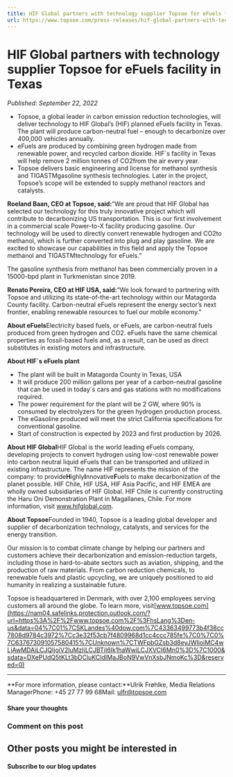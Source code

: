 ```yaml
---
title: HIF Global partners with technology supplier Topsoe for eFuels facility in Texas
url: https://www.topsoe.com/press-releases/hif-global-partners-with-technology-supplier-topsoe-for-efuels-facility-in-texas#main-content
---
```


# HIF Global partners with technology supplier Topsoe for eFuels facility in Texas

*Published: September 22, 2022*

- Topsoe, a global leader in carbon emission reduction technologies, will deliver technology to HIF Global’s (HIF) planned eFuels facility in Texas. The plant will produce carbon-neutral fuel – enough to decarbonize over 400,000 vehicles annually.
- eFuels are produced by combining green hydrogen made from renewable power, and recycled carbon dioxide. HIF´s facility in Texas will help remove 2 million tonnes of CO2from the air every year.
- Topsoe delivers basic engineering and license for methanol synthesis and TIGASTMgasoline synthesis technologies. Later in the project, Topsoe’s scope will be extended to supply methanol reactors and catalysts.

**Roeland Baan, CEO at Topsoe, said:**“We are proud that HIF Global has selected our technology for this truly innovative project which will contribute to decarbonizing US transportation. This is our first involvement in a commercial scale Power-to-X facility producing gasoline. Our technology will be used to directly convert renewable hydrogen and CO2to methanol, which is further converted into plug and play gasoline. We are excited to showcase our capabilities in this field and apply the Topsoe methanol and TIGASTMtechnology for eFuels.”

The gasoline synthesis from methanol has been commercially proven in a 15000-bpd plant in Turkmenistan since 2019.

**Renato Pereira, CEO at HIF USA, said:**“We look forward to partnering with Topsoe and utilizing its state-of-the-art technology within our Matagorda County facility. Carbon-neutral eFuels represent the energy sector’s next frontier, enabling renewable resources to fuel our mobile economy.”

**About eFuels**Electricity based fuels, or eFuels, are carbon-neutral fuels produced from green hydrogen and CO2. eFuels have the same chemical properties as fossil-based fuels and, as a result, can be used as direct substitutes in existing motors and infrastructure.

**About HIF´s eFuels plant**

- The plant will be built in Matagorda County in Texas, USA
- It will produce 200 million gallons per year of a carbon-neutral gasoline that can be used in today´s cars and gas stations with no modifications required.
- The power requirement for the plant will be 2 GW, where 90% is consumed by electrolyzers for the green hydrogen production process.
- The eGasoline produced will meet the strict California specifications for conventional gasoline.
- Start of construction is expected by 2023 and first production by 2026.

**About HIF Global**HIF Global is the world leading eFuels company, developing projects to convert hydrogen using low-cost renewable power into carbon neutral liquid eFuels that can be transported and utilized in existing infrastructure. The name HIF represents the mission of the company: to provide**H**ighly**I**nnovative**F**uels to make decarbonization of the planet possible. HIF Chile, HIF USA, HIF Asia Pacific, and HIF EMEA are wholly owned subsidiaries of HIF Global. HIF Chile is currently constructing the Haru Oni Demonstration Plant in Magallanes, Chile. For more information, visit www.hifglobal.com.

**About Topsoe**Founded in 1940, Topsoe is a leading global developer and supplier of decarbonization technology, catalysts, and services for the energy transition.

Our mission is to combat climate change by helping our partners and customers achieve their decarbonization and emission-reduction targets, including those in hard-to-abate sectors such as aviation, shipping, and the production of raw materials. From carbon reduction chemicals, to renewable fuels and plastic upcycling, we are uniquely positioned to aid humanity in realizing a sustainable future.

Topsoe is headquartered in Denmark, with over 2,100 employees serving customers all around the globe. To learn more, visit[www.topsoe.com](https://nam04.safelinks.protection.outlook.com/?url=https%3A%2F%2Fwww.topsoe.com%2F%3FhsLang%3Den-us&data=04%7C01%7CSKLandes%40dow.com%7C43363499773b4f38cc7808d9784c3972%7Cc3e32f53cb7f4809968d1cc4ccc785fe%7C0%7C0%7C637673091057580415%7CUnknown%7CTWFpbGZsb3d8eyJWIjoiMC4wLjAwMDAiLCJQIjoiV2luMzIiLCJBTiI6Ik1haWwiLCJXVCI6Mn0%3D%7C1000&sdata=DXePUdQ5tKLt3bDCluKCIdIMaJBoN9VwVnXsbJNmoKc%3D&reserved=0)

****

**For more information, please contact:**Ulrik Frøhlke, Media Relations ManagerPhone: +45 27 77 99 68Mail: ulfr@topsoe.com

#### Share your thoughts

### Comment on this post

## Other posts you might be interested in

#### Subscribe to our blog updates